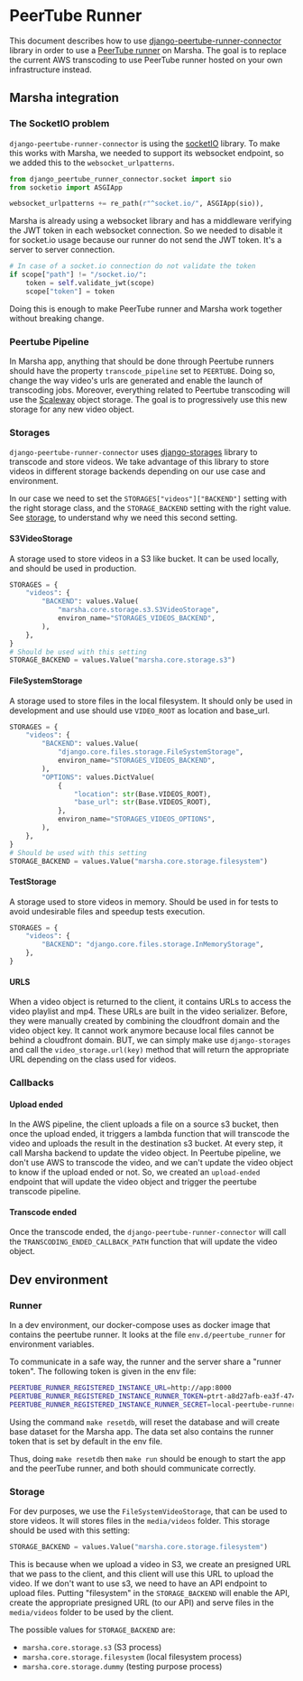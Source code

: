 # PeerTube Runner

This document describes how to use [django-peertube-runner-connector](https://github.com/openfun/django-peertube-runner-connector) library in order to use a [PeerTube runner](https://docs.joinpeertube.org/admin/remote-runners) on Marsha. The goal is to replace the current AWS transcoding to use PeerTube runner hosted on your own infrastructure instead.

## Marsha integration

### The SocketIO problem

`django-peertube-runner-connector` is using the [socketIO](https://socket.io/) library. To make this works with Marsha, we needed to support its websocket endpoint, so we added this to the `websocket_urlpatterns`.


```Python
from django_peertube_runner_connector.socket import sio
from socketio import ASGIApp

websocket_urlpatterns += re_path(r"^socket.io/", ASGIApp(sio)),
```

Marsha is already using a websocket library and has a middleware verifying the JWT token in each websocket connection. So we needed to disable it for socket.io usage because our runner do not send the JWT token. It's a server to server connection.

```Python
# In case of a socket.io connection do not validate the token
if scope["path"] != "/socket.io/":
    token = self.validate_jwt(scope)
    scope["token"] = token
```

Doing this is enough to make PeerTube runner and Marsha work together without breaking change.

### Peertube Pipeline

In Marsha app, anything that should be done through Peertube runners should have the property `transcode_pipeline` set to `PEERTUBE`. Doing so, change the way video's urls are generated and enable the launch of transcoding jobs. Moreover, everything related to Peertube transcoding will use the [Scaleway](https://www.scaleway.com/en/object-storage/) object storage. The goal is to progressively use this new storage for any new video object.

### Storages

`django-peertube-runner-connector` uses [django-storages](https://django-storages.readthedocs.io/en/latest/) library to transcode and store videos. We take advantage of this library to store videos in different storage backends depending on our use case and environment.

In our case we need to set the `STORAGES["videos"]["BACKEND"]` setting with the right storage class, and the `STORAGE_BACKEND` setting with the right value. See [storage](#storage), to understand why we need this second setting.

#### S3VideoStorage

A storage used to store videos in a S3 like bucket. It can be used locally, and should be used in production.

```Python
STORAGES = {
    "videos": {
        "BACKEND": values.Value(
            "marsha.core.storage.s3.S3VideoStorage",
            environ_name="STORAGES_VIDEOS_BACKEND",
        ),
    },
}
# Should be used with this setting
STORAGE_BACKEND = values.Value("marsha.core.storage.s3")
```


#### FileSystemStorage

A storage used to store files in the local filesystem. It should only be used in development and use should use `VIDEO_ROOT` as location and base_url.

```Python
STORAGES = {
    "videos": {
        "BACKEND": values.Value(
            "django.core.files.storage.FileSystemStorage",
            environ_name="STORAGES_VIDEOS_BACKEND",
        ),
        "OPTIONS": values.DictValue(
            {
                "location": str(Base.VIDEOS_ROOT),
                "base_url": str(Base.VIDEOS_ROOT),
            },
            environ_name="STORAGES_VIDEOS_OPTIONS",
        ),
    },
}
# Should be used with this setting
STORAGE_BACKEND = values.Value("marsha.core.storage.filesystem")
```

#### TestStorage

A storage used to store videos in memory. Should be used in for tests to avoid undesirable files and speedup tests execution.

```Python
STORAGES = {
    "videos": {
        "BACKEND": "django.core.files.storage.InMemoryStorage",
    },
}
```

#### URLS

When a video object is returned to the client, it contains URLs to access the video playlist and mp4. These URLs are built in the video serializer. Before, they were manually created by combining the cloudfront domain and the video object key. It cannot work anymore because local files cannot be behind a cloudfront domain. BUT, we can simply make use `django-storages` and call the `video_storage.url(key)` method that will return the appropriate URL depending on the class used for videos.

### Callbacks

#### Upload ended

In the AWS pipeline, the client uploads a file on a source s3 bucket, then once the upload ended, it triggers a lambda function that will transcode the video and uploads the result in the destination s3 bucket. At every step, it call Marsha backend to update the video object. In Peertube pipeline, we don't use AWS to transcode the video, and we can't update the video object to  know if the upload ended or not. So, we created an `upload-ended` endpoint that will update the video object and trigger the peertube transcode pipeline.

#### Transcode ended

Once the transcode ended, the `django-peertube-runner-connector` will call the `TRANSCODING_ENDED_CALLBACK_PATH` function that will update the video object.

## Dev environment

### Runner

In a dev environment, our docker-compose uses as docker image that contains the peertube runner. It looks at the file `env.d/peertube_runner` for environment variables.

To communicate in a safe way, the runner and the server share a "runner token".
The following token is given in the env file:
```bash
PEERTUBE_RUNNER_REGISTERED_INSTANCE_URL=http://app:8000
PEERTUBE_RUNNER_REGISTERED_INSTANCE_RUNNER_TOKEN=ptrt-a8d27afb-ea3f-4746-9040-875a9b53f4d4
PEERTUBE_RUNNER_REGISTERED_INSTANCE_RUNNER_SECRET=local-peertube-runner
```

Using the command `make resetdb`, will reset the database and will create base dataset for the Marsha app. The data set also contains the runner token that is set by default in the env file.

Thus, doing `make resetdb` then `make run` should be enough to start the app and the peerTube runner, and both should communicate correctly.

### Storage

For dev purposes, we use the `FileSystemVideoStorage`, that can be used to store videos. It will stores files in the `media/videos` folder. This storage should be used with this setting:

```Python
STORAGE_BACKEND = values.Value("marsha.core.storage.filesystem")
```

This is because when we upload a video in S3, we create an presigned URL that we pass to the client, and this client will use this URL to upload the video.
If we don't want to use s3, we need to have an API endpoint to upload files. Putting "filesystem" in the `STORAGE_BACKEND` will enable the API, create the appropriate presigned URL (to our API) and serve files in the `media/videos` folder to be used by the client.

The possible values for `STORAGE_BACKEND` are:
- `marsha.core.storage.s3` (S3 process)
- `marsha.core.storage.filesystem` (local filesystem process)
- `marsha.core.storage.dummy` (testing purpose process)